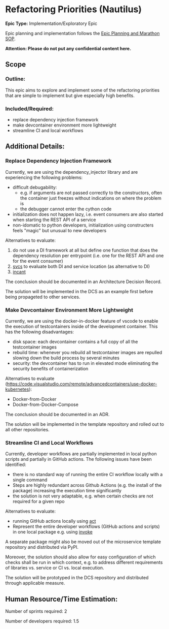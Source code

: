 # Refactoring Priorities (Nautilus)
**Epic Type:** Implementation/Exploratory Epic

Epic planning and implementation follows the
[Epic Planning and Marathon SOP](https://docs.ghga-dev.de/main/sops/sop001_epic_planning.html).

**Attention: Please do not put any confidential content here.**

## Scope
### Outline:
This epic aims to explore and implement some of the refactoring priorities that are simple to implement
but give especially high benefits.


### Included/Required:
- replace dependency injection framework
- make devcontainer environment more lightweight
- streamline CI and local workflows


## Additional Details:

### Replace Dependency Injection Framework

Currently, we are using the dependency_injector library and are experiencing the following problems:
- difficult debugability:
    - e.g. if arguments are not passed correctly to the constructors, often the container just freezes without
    indications on where the problem is
    - the debugger cannot enter the cython code
- initialization does not happen lazy, i.e. event consumers are also started when starting the REST API of a service
- non-idomatic to python developers, initialization using constructers feels "magic" but unusual to new developers

Alternatives to evaluate:
1. do not use a DI framework at all but define one function that does the dependency resolution per entrypoint
   (i.e. one for the REST API and one for the event consumer)
2. [svcs](https://github.com/hynek/svcs) to evaluate both DI and service location (as alternative to DI)
3. [incant](https://github.com/Tinche/incant)

The conclusion should be documented in an Architecture Decision Record.

The solution will be implemented in the DCS as an example first before being propageted to other services.

### Make Devcontainer Environment More Lightweight

Currently, we are using the docker-in-docker feature of vscode to enable the execution of testcontainers inside
of the development container. This has the following disadvantages:
- disk space: each devcontainer contains a full copy of all the testcontainer images
- rebuild time: whenever you rebuild all testcontainer images are repulled slowing down the build process
  by several minutes
- security: the devcontainer has to run in elevated mode eliminating the security benefits of containerization

Alternatives to evaluate (https://code.visualstudio.com/remote/advancedcontainers/use-docker-kubernetes):
- Docker-from-Docker
- Docker-from-Docker-Compose

The conclusion should be documented in an ADR.

The solution will be implemented in the template repository and rolled out to all other repositories.

### Streamline CI and Local Workflows

Currently, developer workflows are partially implemented in local python scripts and partially in GitHub
actions. The following issues have been identified:
- there is no standard way of running the entire CI workflow locally with a single command
- Steps are highly redundant across Github Actions (e.g. the install of the package) increasing the execution time significantly
- the solution is not very adaptable, e.g. when certain checks are not required for a given repo

Alternatives to evaluate:
- running GitHub actions locally using [act](https://github.com/nektos/act)
- Represent the entire developer workflows (GitHub actions and scripts) in one local package e.g. using [invoke](https://www.pyinvoke.org/) 

A separate package might also be moved out of the microservice template repository and distributed via PyPI.

Moreover, the solution should also allow for easy configuration of which checks shall be run in which context, e.g. to
address different requirements of libraries vs. service or CI vs. local execution.

The solution will be prototyped in the DCS repository and distributed through applicable measure.

## Human Resource/Time Estimation:

Number of sprints required: 2

Number of developers required: 1.5
